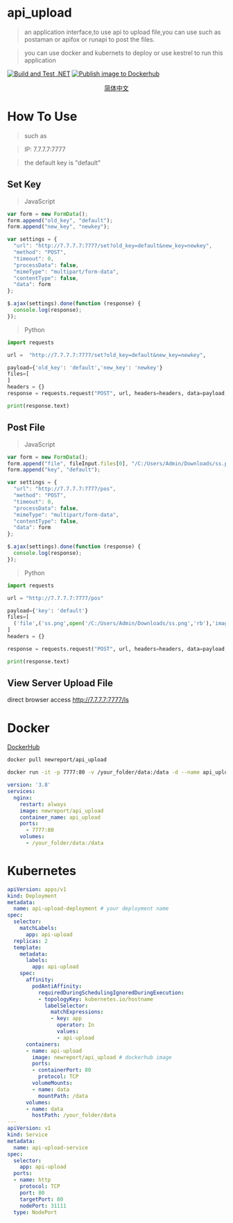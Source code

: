 # api_upload
> an application interface,to use api to upload file,you can use such as postaman or apifox or runapi to post the files.

> you can use docker and kubernets to deploy or use kestrel to run this application


[![ Build and Test .NET ](https://github.com/newreport/api_upload/actions/workflows/dotnet.yml/badge.svg)](https://github.com/newreport/api_upload/actions/workflows/dotnet.yml)   [![Publish image to Dockerhub](https://github.com/newreport/api_upload/actions/workflows/docker-image.yml/badge.svg)](https://github.com/newreport/api_upload/actions/workflows/docker-image.yml)

<p align="center">
<a href="/docs/readme_cn.md">简体中文</a>
</p>

# How To Use
> such as

> IP: 7.7.7.7:7777

> the default key is "default"

## Set Key
> JavaScript
```JavaScript
var form = new FormData();
form.append("old_key", "default");
form.append("new_key", "newkey");

var settings = {
  "url": "http://7.7.7.7:7777/set?old_key=default&new_key=newkey",
  "method": "POST",
  "timeout": 0,
  "processData": false,
  "mimeType": "multipart/form-data",
  "contentType": false,
  "data": form
};

$.ajax(settings).done(function (response) {
  console.log(response);
});
```
> Python
```python
import requests

url =  "http://7.7.7.7:7777/set?old_key=default&new_key=newkey",

payload={'old_key': 'default','new_key': 'newkey'}
files=[
]
headers = {}
response = requests.request("POST", url, headers=headers, data=payload, files=files)

print(response.text)
```

## Post File
> JavaScript
```JavaScript
var form = new FormData();
form.append("file", fileInput.files[0], "/C:/Users/Admin/Downloads/ss.png");
form.append("key", "default");

var settings = {
  "url": "http://7.7.7.7:7777/pos",
  "method": "POST",
  "timeout": 0,
  "processData": false,
  "mimeType": "multipart/form-data",
  "contentType": false,
  "data": form
};

$.ajax(settings).done(function (response) {
  console.log(response);
});
```

> Python
```python
import requests

url = "http://7.7.7.7:7777/pos"

payload={'key': 'default'}
files=[
  ('file',('ss.png',open('/C:/Users/Admin/Downloads/ss.png','rb'),'image/png'))
]
headers = {}

response = requests.request("POST", url, headers=headers, data=payload, files=files)

print(response.text)

```

## View Server Upload File
direct browser access http://7.7.7.7:7777/ls




# Docker
[DockerHub](https://hub.docker.com/r/newreport/api_upload)
```bash
docker pull newreport/api_upload

docker run -it -p 7777:80 -v /your_folder/data:/data -d --name api_upload api_upload
```
```yml
version: '3.8'
services:
  nginx:
    restart: always
    image: newreport/api_upload
    container_name: api_upload
    ports:
      - 7777:80
    volumes:
      - /your_folder/data:/data
```

# Kubernetes
```yaml
apiVersion: apps/v1
kind: Deployment
metadata:
  name: api-upload-deployment # your deployment name
spec:
  selector:
    matchLabels:
      app: api-upload
  replicas: 2
  template:
    metadata:
      labels:
        app: api-upload
    spec:
      affinity:
        podAntiAffinity:
          requiredDuringSchedulingIgnoredDuringExecution:
          - topologyKey: kubernetes.io/hostname
            labelSelector:
              matchExpressions:
              - key: app
                operator: In
                values:
                - api-upload
      containers:
      - name: api-upload
        image: newreport/api_upload # dockerhub image 
        ports:
        - containerPort: 80
          protocol: TCP
        volumeMounts:
        - name: data
          mountPath: /data
      volumes:
      - name: data
        hostPath: /your_folder/data
---
apiVersion: v1
kind: Service
metadata:
  name: api-upload-service
spec:
  selector:
    app: api-upload
  ports:
  - name: http
    protocol: TCP
    port: 80
    targetPort: 80
    nodePort: 31111
  type: NodePort
```